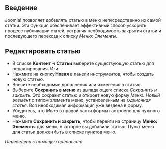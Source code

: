 <!-- Filename: J4.x:Adding_a_menu_link_in_an_article / Display title: Статья: Сохранить в меню  -->

## Введение

Joomla! позволяет добавлять статью в меню непосредственно из самой статьи. Эта функция обеспечивает эффективный способ ускорить процесс публикации статей, устраняя необходимость закрытия статьи и последующего перехода к списку *Меню: Элементы*.  

## Редактировать статью

- В списке **Контент → Статьи** выберите существующую статью для редактирования. Или...
- Нажмите на кнопку **Новая** в панели инструментов, чтобы создать новую статью.
- Внесите необходимые дополнения или изменения в статью.
- Выберите **Сохранить в меню** из выпадающего списка *Сохранить и закрыть*. Это 
  сохранит статью и откроет новую форму *Меню: Новый элемент* с типом 
  элемента меню, установленным на *Одиночная статья*. Вся необходимая
  информация уже введена в форму.
- Убедитесь, что *Меню* в правой части формы настроено для нужного меню.
- Нажмите **Сохранить и закрыть**, чтобы перейти на страницу **Меню: Элементы**
  для меню, в которое вы добавили статью. Пункт меню для статьи должен быть в 
  списке пунктов меню.

*Переведено с помощью openai.com*


